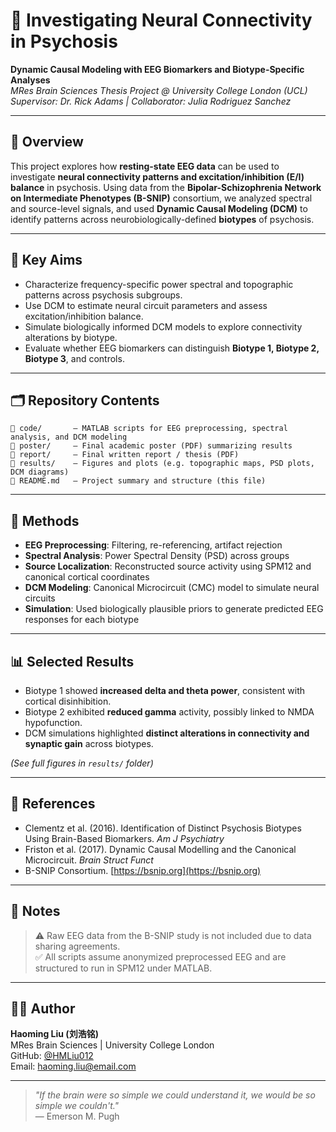 
# 🧠 Investigating Neural Connectivity in Psychosis

**Dynamic Causal Modeling with EEG Biomarkers and Biotype-Specific Analyses**  
*MRes Brain Sciences Thesis Project @ University College London (UCL)*  
*Supervisor: Dr. Rick Adams | Collaborator: Julia Rodriguez Sanchez*

---

## 🧭 Overview

This project explores how **resting-state EEG data** can be used to investigate **neural connectivity patterns and excitation/inhibition (E/I) balance** in psychosis. Using data from the **Bipolar-Schizophrenia Network on Intermediate Phenotypes (B-SNIP)** consortium, we analyzed spectral and source-level signals, and used **Dynamic Causal Modeling (DCM)** to identify patterns across neurobiologically-defined **biotypes** of psychosis.

---

## 🧠 Key Aims

- Characterize frequency-specific power spectral and topographic patterns across psychosis subgroups.
- Use DCM to estimate neural circuit parameters and assess excitation/inhibition balance.
- Simulate biologically informed DCM models to explore connectivity alterations by biotype.
- Evaluate whether EEG biomarkers can distinguish **Biotype 1, Biotype 2, Biotype 3**, and controls.

---

## 🗂️ Repository Contents

```
📁 code/       – MATLAB scripts for EEG preprocessing, spectral analysis, and DCM modeling
📁 poster/     – Final academic poster (PDF) summarizing results
📁 report/     – Final written report / thesis (PDF)
📁 results/    – Figures and plots (e.g. topographic maps, PSD plots, DCM diagrams)
📄 README.md   – Project summary and structure (this file)
```

---

## 🧪 Methods

- **EEG Preprocessing**: Filtering, re-referencing, artifact rejection
- **Spectral Analysis**: Power Spectral Density (PSD) across groups
- **Source Localization**: Reconstructed source activity using SPM12 and canonical cortical coordinates
- **DCM Modeling**: Canonical Microcircuit (CMC) model to simulate neural circuits
- **Simulation**: Used biologically plausible priors to generate predicted EEG responses for each biotype

---

## 📊 Selected Results

- Biotype 1 showed **increased delta and theta power**, consistent with cortical disinhibition.
- Biotype 2 exhibited **reduced gamma** activity, possibly linked to NMDA hypofunction.
- DCM simulations highlighted **distinct alterations in connectivity and synaptic gain** across biotypes.

*(See full figures in `results/` folder)*

---

## 📄 References

- Clementz et al. (2016). Identification of Distinct Psychosis Biotypes Using Brain-Based Biomarkers. *Am J Psychiatry*
- Friston et al. (2017). Dynamic Causal Modelling and the Canonical Microcircuit. *Brain Struct Funct*
- B-SNIP Consortium. [https://bsnip.org](https://bsnip.org)

---

## 📌 Notes

> ⚠️ Raw EEG data from the B-SNIP study is not included due to data sharing agreements.  
> ✅ All scripts assume anonymized preprocessed EEG and are structured to run in SPM12 under MATLAB.

---

## 👨‍💻 Author

**Haoming Liu (刘浩铭)**  
MRes Brain Sciences | University College London  
GitHub: [@HMLiu012](https://github.com/HMLiu012)  
Email: haoming.liu@email.com

---

> _"If the brain were so simple we could understand it, we would be so simple we couldn't."_  
> — Emerson M. Pugh
